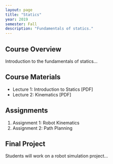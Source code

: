 ```yaml
---
layout: page
title: "Statics"
year: 2019
semester: Fall
description: "Fundamentals of statics."
---
```


## Course Overview
Introduction to the fundamentals of statics...

## Course Materials
- Lecture 1: Introduction to Statics [PDF]
- Lecture 2: Kinematics [PDF]

## Assignments
1. Assignment 1: Robot Kinematics
2. Assignment 2: Path Planning

## Final Project
Students will work on a robot simulation project...